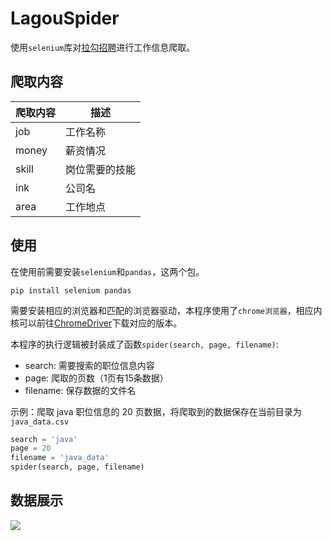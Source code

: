 # LagouSpider

使用`selenium`库对[拉勾招聘](https://www.lagou.com/)进行工作信息爬取。



## 爬取内容

| 爬取内容 | 描述           |
| -------- | -------------- |
| job      | 工作名称       |
| money    | 薪资情况       |
| skill    | 岗位需要的技能 |
| ink      | 公司名         |
| area     | 工作地点       |



## 使用

在使用前需要安装`selenium`和`pandas`，这两个包。

```
pip install selenium pandas
```

需要安装相应的浏览器和匹配的浏览器驱动，本程序使用了`chrome浏览器`，相应内核可以前往[ChromeDriver](https://chromedriver.chromium.org/downloads)下载对应的版本。

本程序的执行逻辑被封装成了函数`spider(search, page, filename)`:

- search: 需要搜索的职位信息内容
- page: 爬取的页数（1页有15条数据）
- filename: 保存数据的文件名

示例：爬取 java 职位信息的 20 页数据，将爬取到的数据保存在当前目录为 `java_data.csv`

```python
search = 'java'
page = 20
filename = 'java_data'
spider(search, page, filename)
```



## 数据展示

![](https://pic.imgdb.cn/item/62c8e43ff54cd3f93731ef4d.jpg)